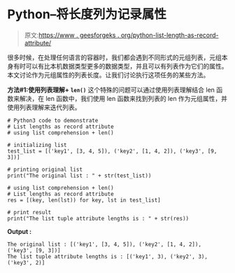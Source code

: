 # Python–将长度列为记录属性

> 原文:[https://www . geesforgeks . org/python-list-length-as-record-attribute/](https://www.geeksforgeeks.org/python-list-lengths-as-record-attribute/)

很多时候，在处理任何语言的容器时，我们都会遇到不同形式的元组列表，元组本身有时可以有比本机数据类型更多的数据类型，并且可以有列表作为它们的属性。本文讨论作为元组属性的列表长度。让我们讨论执行这项任务的某些方法。

**方法#1:使用列表理解+ `len()`**
这个特殊的问题可以通过使用列表理解结合 len 函数来解决，在 len 函数中，我们使用 len 函数来找到列表的 len 作为元组属性，并使用列表理解来迭代列表。

```
# Python3 code to demonstrate
# List lengths as record attribute
# using list comprehension + len()

# initializing list
test_list = [('key1', [3, 4, 5]), ('key2', [1, 4, 2]), ('key3', [9, 3])]

# printing original list
print("The original list : " + str(test_list))

# using list comprehension + len()
# List lengths as record attribute
res = [(key, len(lst)) for key, lst in test_list]

# print result
print("The list tuple attribute lengths is : " + str(res))
```

**Output :**

```
The original list : [('key1', [3, 4, 5]), ('key2', [1, 4, 2]), ('key3', [9, 3])]
The list tuple attribute lengths is : [('key1', 3), ('key2', 3), ('key3', 2)]

```